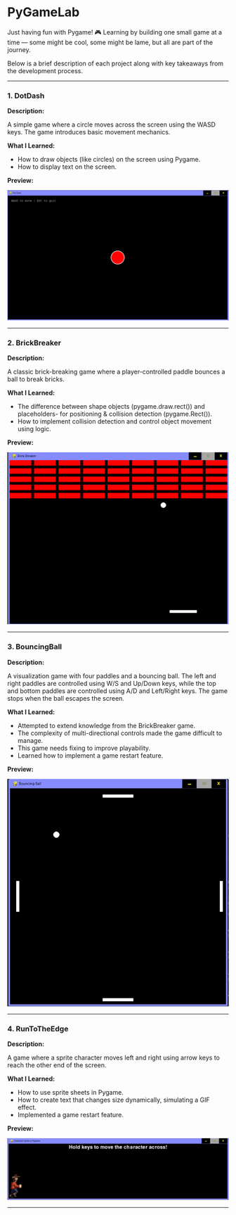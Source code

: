# PyGameLab
Just having fun with Pygame! 🎮 Learning by building one small game at a time — some might be cool, some might be lame, but all are part of the journey.

Below is a brief description of each project along with key takeaways from the development process.

--------------------------------------------------------

### 1. DotDash
**Description:**

A simple game where a circle moves across the screen using the WASD keys. The game introduces basic movement mechanics.

**What I Learned:**
- How to draw objects (like circles) on the screen using Pygame.
- How to display text on the screen.

**Preview:**

![Game Preview](demo_images/DotDash_demo.png)

--------------------------------------------------------

### 2. BrickBreaker
**Description:**

A classic brick-breaking game where a player-controlled paddle bounces a ball to break bricks.

**What I Learned:**
- The difference between shape objects (pygame.draw.rect()) and placeholders- for positioning & collision detection (pygame.Rect()).
- How to implement collision detection and control object movement using logic.

**Preview:**

![Game Preview](demo_images/BrickBreaker_demo.png)

--------------------------------------------------------

### 3. BouncingBall
**Description:**

A visualization game with four paddles and a bouncing ball. The left and right paddles are controlled using W/S and Up/Down keys, while the top and bottom paddles are controlled using A/D and Left/Right keys. The game stops when the ball escapes the screen.

**What I Learned:**
- Attempted to extend knowledge from the BrickBreaker game.
- The complexity of multi-directional controls made the game difficult to manage.
- This game needs fixing to improve playability.
- Learned how to implement a game restart feature.

**Preview:**

![Game Preview](demo_images/BouncingBall_demo.png)

--------------------------------------------------------

### 4. RunToTheEdge
**Description:**

A game where a sprite character moves left and right using arrow keys to reach the other end of the screen.

**What I Learned:**
- How to use sprite sheets in Pygame.
- How to create text that changes size dynamically, simulating a GIF effect.
- Implemented a game restart feature.

**Preview:**

![Game Preview](demo_images/RunToTheEdge_demo.png)

--------------------------------------------------------
